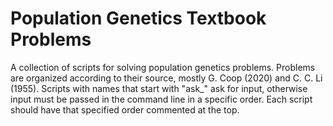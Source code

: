 # Population Genetics Textbook Problems
A collection of scripts for solving population genetics problems. Problems are organized according to their source, mostly G. Coop (2020) and C. C. Li (1955).
Scripts with names that start with "ask_" ask for input, otherwise input must be passed in the command line in a specific order. Each script should have that specified order commented at the top.
